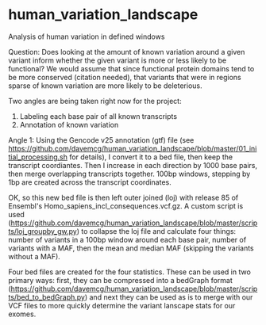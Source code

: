 # human_variation_landscape
Analysis of human variation in defined windows

Question: Does looking at the amount of known variation around a given variant inform whether the given variant is more or less likely to be functional? We would assume that since functional protein domains tend to be more conserved (citation needed), that variants that were in regions sparse of known variation are more likely to be deleterious. 

Two angles are being taken right now for the project:

1. Labeling each base pair of all known transcripts
2. Annotation of known variation

Angle 1:
Using the Gencode v25 annotation (gtf) file (see https://github.com/davemcg/human_variation_landscape/blob/master/01_initial_processing.sh for details), I convert it to a bed file, then keep the transcript coordiantes. Then I increase in each direction by 1000 base pairs, then merge overlapping transcripts together. 100bp windows, stepping by 1bp are created across the transcript coordinates. 

OK, so this new bed file is then left outer joined (loj) with release 85 of Ensembl's Homo_sapiens_incl_consequences.vcf.gz. A custom script is used (https://github.com/davemcg/human_variation_landscape/blob/master/scripts/loj_groupby_gw.py) to collapse the loj file and calculate four things: number of variants in a 100bp window around each base pair, number of variants with a MAF, then the mean and median MAF (skipping the variants without a MAF). 

Four bed files are created for the four statistics. These can be used in two primary ways: first, they can be compressed into a bedGraph format (https://github.com/davemcg/human_variation_landscape/blob/master/scripts/bed_to_bedGraph.py) and next they can be used as is to merge with our VCF files to more quickly determine the variant lanscape stats for our exomes. 
